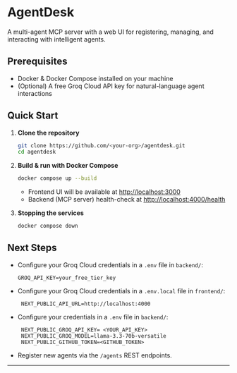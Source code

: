 # AgentDesk

A multi-agent MCP server with a web UI for registering, managing, and interacting with intelligent agents.

## Prerequisites

* Docker & Docker Compose installed on your machine
* (Optional) A free Groq Cloud API key for natural-language agent interactions

## Quick Start

1. **Clone the repository**

   ```bash
   git clone https://github.com/<your-org>/agentdesk.git
   cd agentdesk
   ```

2. **Build & run with Docker Compose**

   ```bash
   docker compose up --build
   ```

   * Frontend UI will be available at [http://localhost:3000](http://localhost:3000)
   * Backend (MCP server) health-check at [http://localhost:4000/health](http://localhost:4000/health)

3. **Stopping the services**

   ```bash
   docker compose down
   ```

## Next Steps

* Configure your Groq Cloud credentials in a `.env` file in `backend/`:

  ```text
  GROQ_API_KEY=your_free_tier_key
  ```

* Configure your Groq Cloud credentials in a `.env.local` file in `frontend/`:
  ```text
   NEXT_PUBLIC_API_URL=http://localhost:4000
  ```

* Configure your credentials in a `.env` file in `backend/`:
  ```text
   NEXT_PUBLIC_GROQ_API_KEY= <YOUR_API_KEY>
   NEXT_PUBLIC_GROQ_MODEL=llama-3.3-70b-versatile
   NEXT_PUBLIC_GITHUB_TOKEN=<GITHUB_TOKEN>
  ```

* Register new agents via the `/agents` REST endpoints.

---


